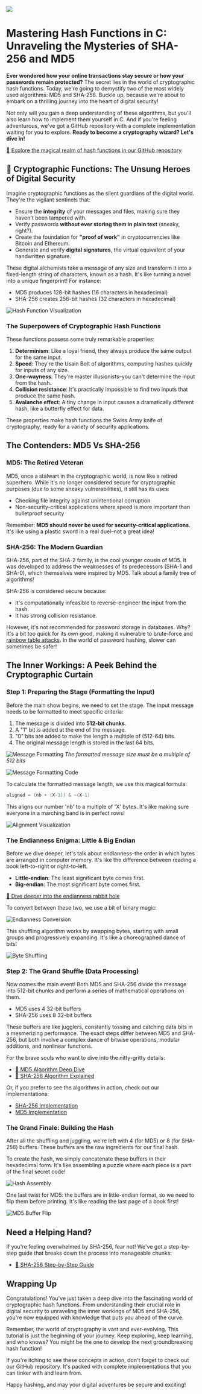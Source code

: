 ![](assets/thumbnail.jpg)

# Mastering Hash Functions in C: Unraveling the Mysteries of SHA-256 and MD5

**Ever wondered how your online transactions stay secure or how your passwords remain protected?** The secret lies in the world of cryptographic hash functions. Today, we're going to demystify two of the most widely used algorithms: MD5 and SHA-256. Buckle up, because we're about to embark on a thrilling journey into the heart of digital security!

Not only will you gain a deep understanding of these algorithms, but you'll also learn how to implement them yourself in C. And if you're feeling adventurous, we've got a GitHub repository with a complete implementation waiting for you to explore. **Ready to become a cryptography wizard? Let's dive in!**

[🔗 Explore the magical realm of hash functions in our GitHub repository](https://github.com/jterrazz/42-ssl-md5?source=post_page-----78c17e657794--------------------------------)

## 🔐 Cryptographic Functions: The Unsung Heroes of Digital Security

Imagine cryptographic functions as the silent guardians of the digital world. They're the vigilant sentinels that:

- Ensure the **integrity** of your messages and files, making sure they haven't been tampered with.
- Verify passwords **without ever storing them in plain text** (sneaky, right?).
- Create the foundation for **"proof of work"** in cryptocurrencies like Bitcoin and Ethereum.
- Generate and verify **digital signatures**, the virtual equivalent of your handwritten signature.

These digital alchemists take a message of any size and transform it into a fixed-length string of characters, known as a hash. It's like turning a novel into a unique fingerprint! For instance:

- MD5 produces 128-bit hashes (16 characters in hexadecimal)
- SHA-256 creates 256-bit hashes (32 characters in hexadecimal)

![Hash Function Visualization](https://miro.medium.com/v2/resize:fit:1400/format:webp/1*aZh9gQlawdGcwSrCO0KOeA.png)

### The Superpowers of Cryptographic Hash Functions

These functions possess some truly remarkable properties:

1. **Determinism**: Like a loyal friend, they always produce the same output for the same input.
2. **Speed**: They're the Usain Bolt of algorithms, computing hashes quickly for inputs of any size.
3. **One-wayness**: They're master illusionists–you can't determine the input from the hash.
4. **Collision resistance**: It's practically impossible to find two inputs that produce the same hash.
5. **Avalanche effect**: A tiny change in input causes a dramatically different hash, like a butterfly effect for data.

These properties make hash functions the Swiss Army knife of cryptography, ready for a variety of security applications.

## The Contenders: MD5 Vs SHA-256

### MD5: The Retired Veteran

MD5, once a stalwart in the cryptographic world, is now like a retired superhero. While it's no longer considered secure for cryptographic purposes (due to some sneaky vulnerabilities), it still has its uses:

- Checking file integrity against unintentional corruption
- Non-security-critical applications where speed is more important than bulletproof security

Remember: **MD5 should never be used for security-critical applications**. It's like using a plastic sword in a real duel–not a great idea!

### SHA-256: The Modern Guardian

SHA-256, part of the SHA-2 family, is the cool younger cousin of MD5. It was developed to address the weaknesses of its predecessors (SHA-1 and SHA-0), which themselves were inspired by MD5. Talk about a family tree of algorithms!

SHA-256 is considered secure because:

- It's computationally infeasible to reverse-engineer the input from the hash.
- It has strong collision resistance.

However, it's not recommended for password storage in databases. Why? It's a bit too quick for its own good, making it vulnerable to brute-force and [rainbow table attacks](https://en.wikipedia.org/wiki/Rainbow_table). In the world of password hashing, slower can sometimes be safer!

## The Inner Workings: A Peek Behind the Cryptographic Curtain

### Step 1: Preparing the Stage (Formatting the Input)

Before the main show begins, we need to set the stage. The input message needs to be formatted to meet specific criteria:

1. The message is divided into **512-bit chunks**.
2. A "1" bit is added at the end of the message.
3. "0" bits are added to make the length a multiple of (512-64) bits.
4. The original message length is stored in the last 64 bits.

![Message Formatting](https://miro.medium.com/v2/resize:fit:1400/format:webp/1*6Lplvsky40XwCE3zBhsjOA.png)
_The formatted message size must be a multiple of 512 bits_

![Message Formatting Code](https://miro.medium.com/v2/resize:fit:1400/format:webp/1*X7tNVYUXas0-UeWdq6F3nA.png)

To calculate the formatted message length, we use this magical formula:

```c
aligned = (nb + (X-1)) & ~(X-1)
```

This aligns our number 'nb' to a multiple of 'X' bytes. It's like making sure everyone in a marching band is in perfect rows!

![Alignment Visualization](https://miro.medium.com/v2/resize:fit:1400/format:webp/1*cLGPenuQuIiz-q1l8KJ-sg.png)

### The Endianness Enigma: Little & Big Endian

Before we dive deeper, let's talk about endianness–the order in which bytes are arranged in computer memory. It's like the difference between reading a book left-to-right or right-to-left.

- **Little-endian**: The least significant byte comes first.
- **Big-endian**: The most significant byte comes first.

[🔗 Dive deeper into the endianness rabbit hole](https://medium.com/@nonuruzun/little-big-endian-dc9abe36270?source=post_page-----78c17e657794--------------------------------)

To convert between these two, we use a bit of binary magic:

![Endianness Conversion](https://miro.medium.com/v2/resize:fit:1400/format:webp/1*KAcuzeZjKmuILLIBZ_E-Tg.png)

This shuffling algorithm works by swapping bytes, starting with small groups and progressively expanding. It's like a choreographed dance of bits!

![Byte Shuffling](https://miro.medium.com/v2/resize:fit:1400/format:webp/1*i8YyrTUB3CcCpwK2PacC5g.png)

### Step 2: The Grand Shuffle (Data Processing)

Now comes the main event! Both MD5 and SHA-256 divide the message into 512-bit chunks and perform a series of mathematical operations on them.

- MD5 uses 4 32-bit buffers
- SHA-256 uses 8 32-bit buffers

These buffers are like jugglers, constantly tossing and catching data bits in a mesmerizing performance. The exact steps differ between MD5 and SHA-256, but both involve a complex dance of bitwise operations, modular additions, and nonlinear functions.

For the brave souls who want to dive into the nitty-gritty details:

- [🔗 MD5 Algorithm Deep Dive](https://en.wikipedia.org/wiki/MD5?source=post_page-----78c17e657794--------------------------------#Pseudocode)
- [🔗 SHA-256 Algorithm Explained](https://en.wikipedia.org/wiki/SHA-2?source=post_page-----78c17e657794--------------------------------#Pseudocode)

Or, if you prefer to see the algorithms in action, check out our implementations:

- [SHA-256 Implementation](https://github.com/jterrazz/42-ssl-md5/blob/master/src/ft_sha256/sha256.c)
- [MD5 Implementation](https://github.com/jterrazz/42-ssl-md5/blob/master/src/ft_md5/md5.c)

### The Grand Finale: Building the Hash

After all the shuffling and juggling, we're left with 4 (for MD5) or 8 (for SHA-256) buffers. These buffers are the raw ingredients for our final hash.

To create the hash, we simply concatenate these buffers in their hexadecimal form. It's like assembling a puzzle where each piece is a part of the final secret code!

![Hash Assembly](https://miro.medium.com/v2/resize:fit:1400/format:webp/1*R-HctJLm_B8QlAwseK2F_w.png)

One last twist for MD5: the buffers are in little-endian format, so we need to flip them before printing. It's like reading the last page of a book first!

![MD5 Buffer Flip](https://miro.medium.com/v2/resize:fit:1400/format:webp/1*9aQ-8ukULZoxZumK63ArMA.png)

## Need a Helping Hand?

If you're feeling overwhelmed by SHA-256, fear not! We've got a step-by-step guide that breaks down the process into manageable chunks:

- [🔗 SHA-256 Step-by-Step Guide](https://docs.google.com/spreadsheets/d/1mOTrqckdetCoRxY5QkVcyQ7Z0gcYIH-Dc0tu7t9f7tw/edit?source=post_page-----78c17e657794--------------------------------#gid=2107569783)

## Wrapping Up

Congratulations! You've just taken a deep dive into the fascinating world of cryptographic hash functions. From understanding their crucial role in digital security to unraveling the inner workings of MD5 and SHA-256, you're now equipped with knowledge that puts you ahead of the curve.

Remember, the world of cryptography is vast and ever-evolving. This tutorial is just the beginning of your journey. Keep exploring, keep learning, and who knows? You might be the one to develop the next groundbreaking hash function!

If you're itching to see these concepts in action, don't forget to check out our GitHub repository. It's packed with complete implementations that you can tinker with and learn from.

Happy hashing, and may your digital adventures be secure and exciting!
